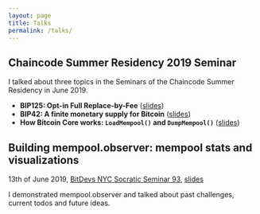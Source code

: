 ```yaml
---
layout: page
title: Talks
permalink: /talks/
---
```



## Chaincode Summer Residency 2019 Seminar

I talked about three topics in the Seminars of the Chaincode Summer Residency in June 2019. 

- **BIP125: Opt-in Full Replace-by-Fee** ([slides](https://docs.google.com/presentation/d/1n8iNlxb0uz4D9YPTMiIt_x9VoffR15h1HRrbelIibBU))
- **BIP42: A finite monetary supply for Bitcoin** ([slides](https://docs.google.com/presentation/d/1nY1KVy4WFhNM9AE92vwo4O1C6GUId7jJBJb1bp9dDUc))
- **How Bitcoin Core works: `LoadMempool()` and `DumpMempool()`** ([slides](https://docs.google.com/presentation/d/1F-kILuxeK-huIOSCyJ2D7PQCr_os_y2cIJSSvDAk35U))


##  Building mempool.observer: mempool stats and visualizations

13th of June 2019, [BitDevs NYC Socratic Seminar 93](https://bitdevs.org/2019-06-13-socratic-seminar-93),  [slides](/pdfs/memo-bitdevs-nyc.pdf)

I demonstrated mempool.observer and talked about past challenges, current todos and future ideas. 

